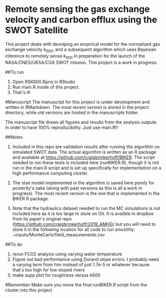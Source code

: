 # Remote sensing the gas exchange velocity and carbon efflux using the SWOT Satellite

This project deals with devolping an empirical model for the normalized gas exchange velocity $k_{600}$, and a subsequent algorithm which uses Bayesian inference to remotely sense $k_{600}$ in preperation for the launch of the NASA/CNES/UKSA/CSA SWOT mission. This project is a work in progress.

##To run
1) Open RSK600.Rproj in RStudio
2) Run main.R inside of this project.
3) That's it!

#Manuscript
The manuscript for this project is under development and written in RMarkdown. The most recent version is stored in the project directory, while old versions are hosted in the manuscripts folder.

The manuscript file draws all figures and results from the analysis outputs in order to have 100% reproducibility. Just use main.R!!

##Notes
1) Included in this repo are validation results after running the algorithm on simulated SWOT data. The actual algorithm is written as an R package and available at https://github.com/craigbrinkerhoff/BIKER. The script needed to run these tests is included here (runBIKER.R), though it is not run in the main.R script and is set up specifically for implementation on a high performance computing cluster.

2) The stan model implemented in the algorithm is saved here purely for posterity's sake (along with past versions as this is all a work in progress). The most recent version is the one that is implemented in the BIKER R package.

3) Note that the hydraulics dataset needed to run the MC simulations is not included here as it is too large to store on Git. It is availble in dropbox from its paper's original repo (https://github.com/craigbrinkerhoff/2019_AMHG) but you will need to store it in the following location for all code to run smoothly: ~inputs/MonteCarlo/field_measurements.csv

##To do
1) rerun FCO2 analysis using varying water temperature
2) Figure out bad performance using Durand slope errors. I probably need a varying term from him instead of just 1.7e-5 or whatever because that's too high for low sloped rivers
3) make supp plot for roughness versus k600

#Remember
Make sure you move the final runBIKER.R script from the cluster into this project